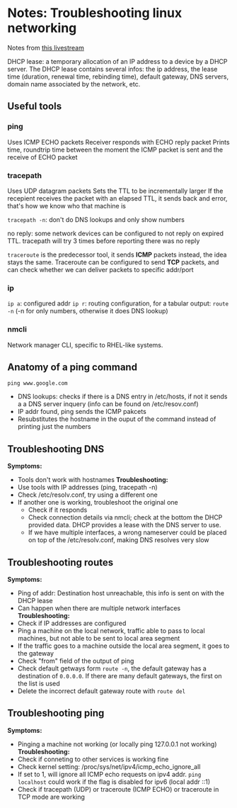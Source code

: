 # Notes: Troubleshooting linux networking

Notes from [this livestream](https://www.youtube.com/live/dHa2Bja85U0)

DHCP lease: a temporary allocation of an IP address to a device by a DHCP server. The DHCP lease contains several infos: the ip address, the lease time (duration, renewal time, rebinding time), default gateway, DNS servers, domain name associated by the network, etc.

## Useful tools

### **ping**
Uses ICMP ECHO packets
Receiver responds with ECHO reply packet
Prints time, roundtrip time between the moment the ICMP packet is sent and the receive of ECHO packet

### **tracepath**
Uses UDP datagram packets
Sets the TTL to be incrementally larger
If the recepient receives the packet with an elapsed TTL, it sends back and error, that's how we know who that machine is

`tracepath -n`: don't do DNS lookups and only show numbers

no reply: some network devices can be configured to not reply on expired TTL. tracepath will try 3 times before reporting there was no reply

`traceroute` is the predecessor tool, it sends **ICMP** packets instead, the idea stays the same. Traceroute can be configured to send **TCP** packets, and can check whether we can deliver packets to specific addr/port

### **ip**
`ip a`: configured addr
`ip r`: routing configuration, for a tabular output: `route -n` (-n for only numbers, otherwise it does DNS lookup)
 
### **nmcli**
Network manager CLI, specific to RHEL-like systems. 

## Anatomy of a ping command

`ping www.google.com`
- DNS lookups: checks if there is a DNS entry in /etc/hosts, if not it sends a a DNS server inquery (info can be found on /etc/resov.conf)
- IP addr found, ping sends the ICMP pakcets
- Resubstitutes the hostname in the ouput of the command instead of printing just the numbers

## Troubleshooting DNS

**Symptoms:**
  - Tools don't work with hostnames
**Troubleshooting:**
  - Use tools with IP addresses (ping, tracepath -n)
  - Check /etc/resolv.conf, try using a different one
  - If another one is working, troubleshoot the original one
    - Check if it responds
    - Check connection details via nmcli; check at the bottom the DHCP provided data. DHCP provides a lease with the DNS server to use.
    - If we have multiple interfaces, a wrong nameserver could be placed on top of the /etc/resolv.conf, making DNS resolves very slow

## Troubleshooting routes

**Symptoms:**
  - Ping of addr: Destination host unreachable, this info is sent on with the DHCP lease
  - Can happen when there are multiple network interfaces
**Troubleshooting:**
  - Check if IP addresses are configured
  - Ping a machine on the local network, traffic able to pass to local machines, but not able to be sent to local area segment
  - If the traffic goes to a machine outside the local area segment, it goes to the gateway
  - Check "from" field of the output of ping
  - Check default getways form `route -n`, the default gateway has a destination of `0.0.0.0`. If there are many default gateways, the first on the list is used
  - Delete the incorrect default gateway route with `route del`

## Troubleshooting ping

**Symptoms:**
 - Pinging a machine not working (or locally ping 127.0.0.1 not working)
**Troubleshooting:**
 - Check if conneting to other services is working fine
 - Check kernel setting: /proc/sys/net/ipv4/icmp_echo_ignore_all
 - If set to 1, will ignore all ICMP echo requests on ipv4 addr. `ping localhost` could work if the flag is disabled for ipv6 (local addr ::1)
 - Check if tracepath (UDP) or traceroute (ICMP ECHO) or traceroute in TCP mode are working
